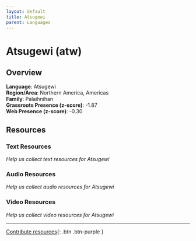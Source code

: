 ```yaml
---
layout: default
title: Atsugewi
parent: Languages
---
```


# Atsugewi (atw)

## Overview

**Language**: Atsugewi  
**Region/Area**: Northern America, Americas  
**Family**: Palaihnihan  
**Grassroots Presence (z-score)**: -1.87  
**Web Presence (z-score)**: -0.30  

## Resources

### Text Resources
*Help us collect text resources for Atsugewi*

### Audio Resources
*Help us collect audio resources for Atsugewi*

### Video Resources
*Help us collect video resources for Atsugewi*

---

[Contribute resources](https://forms.office.com/e/1SfLJx3u1r){: .btn .btn-purple }
